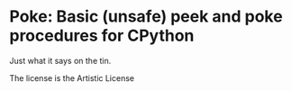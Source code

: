 # Poke: Basic (unsafe) peek and poke procedures for CPython

Just what it says on the tin.

The license is the Artistic License
